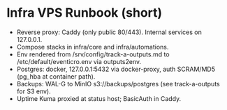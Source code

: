# Infra VPS Runbook (short)
- Reverse proxy: Caddy (only public 80/443). Internal services on 127.0.0.1.
- Compose stacks in infra/core and infra/automations.
- Env rendered from /srv/config/track-a-outputs.md to /etc/default/eventicro.env via outputs2env.
- Postgres: docker, 127.0.0.1:5432 via docker-proxy, auth SCRAM/MD5 (pg_hba at container path).
- Backups: WAL-G to MinIO s3://backups/postgres (see track-a-outputs for S3 env).
- Uptime Kuma proxied at status host; BasicAuth in Caddy.
